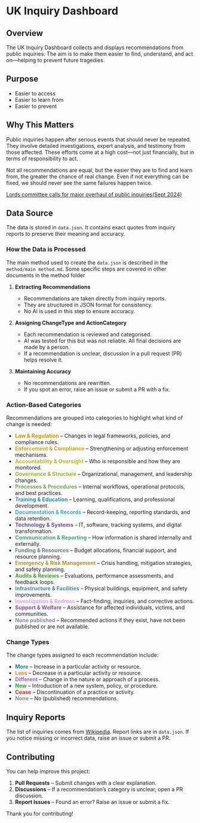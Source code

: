 # UK Inquiry Dashboard

## Overview

The UK Inquiry Dashboard collects and displays recommendations from public inquiries. The aim is to make them easier to find, understand, and act on—helping to prevent future tragedies.

## Purpose

- Easier to access
- Easier to learn from
- Easier to prevent

## Why This Matters

Public inquiries happen after serious events that should never be repeated. They involve detailed investigations, expert analysis, and testimony from those affected. These efforts come at a high cost—not just financially, but in terms of responsibility to act.

Not all recommendations are equal, but the easier they are to find and learn from, the greater the chance of real change. Even if not everything can be fixed, we should never see the same failures happen twice.

[Lords committee calls for major overhaul of public inquiries(Sept 2024)](https://www.parliament.uk/business/lords/media-centre/house-of-lords-media-notices/2024/september-2024/lords-committee-report-on-the-effectiveness-of-statutory-inquiries-to-be-published-next-week/)

## Data Source

The data is stored in `data.json`. It contains exact quotes from inquiry reports to preserve their meaning and accuracy.

### How the Data is Processed

The main method used to create the `data.json` is described in the `method/main method.md`. Some specific steps are covered in other documents in the method folder

1. **Extracting Recommendations**
   - Recommendations are taken directly from inquiry reports.
   - They are structured in JSON format for consistency.
   - No AI is used in this step to ensure accuracy.

2. **Assigning ChangeType and ActionCategory**
   - Each recommendation is reviewed and categorised.
   - AI was tested for this but was not reliable. All final decisions are made by a person.
   - If a recommendation is unclear, discussion in a pull request (PR) helps resolve it.

3. **Maintaining Accuracy**
   - No recommendations are rewritten.
   - If you spot an error, raise an issue or submit a PR with a fix.

### Action-Based Categories

Recommendations are grouped into categories to highlight what kind of change is needed:

- <strong style="color:#CB9608">Law & Regulation</strong> – Changes in legal frameworks, policies, and compliance rules.
- <strong style="color:#c4ab09">Enforcement & Compliance</strong> – Strengthening or adjusting enforcement mechanisms.
- <strong style="color:#bdbf09">Accountability & Oversight</strong> – Who is responsible and how they are monitored.
- <strong style="color:#97b430">Governance & Structure</strong> – Organizational, management, and leadership changes.
- <strong style="color:#70a957">Processes & Procedures</strong> – Internal workflows, operational protocols, and best practices.
- <strong style="color:#2292a4">Training & Education</strong> – Learning, qualifications, and professional development.
- <strong style="color:#4aa4b2">Documentation & Records</strong> – Record-keeping, reporting standards, and data retention.
- <strong style="color:#6F499E">Technology & Systems</strong> – IT, software, tracking systems, and digital transformation.
- <strong style="color:#499e7e">Communication & Reporting</strong> – How information is shared internally and externally.
- <strong style="color:#70797b">Funding & Resources</strong> – Budget allocations, financial support, and resource planning.
- <strong style="color:#ab9826">Emergency & Risk Management</strong> – Crisis handling, mitigation strategies, and safety planning.
- <strong style="color:#47a12f">Audits & Reviews</strong> – Evaluations, performance assessments, and feedback loops.
- <strong style="color:#49899E">Infrastructure & Facilities</strong> – Physical buildings, equipment, and safety improvements.
- <strong style="color:#D3A4EA">Investigation & Redress</strong> – Fact-finding, inquiries, and corrective actions.
- <strong style="color:#93499E">Support & Welfare</strong> – Assistance for affected individuals, victims, and communities.
- <strong style="color:#878c8f">None published</strong> – Recommended actions if they exist, have not been published or are not available.



### Change Types

The change types assigned to each recommendation include:

- <strong style="color:#1f77b4;">More</strong> – Increase in a particular activity or resource.
- <strong style="color:#ff7f0e">Less</strong> – Decrease in a particular activity or resource.
- <strong style="color:#9467bd">Different</strong> – Change in the nature or approach of a process.
- <strong style="color:#2ca02c">New</strong> – Introduction of a new system, policy, or procedure.
- <strong style="color:#d62728">Cease</strong> – Discontinuation of a practice or activity.
- <strong style="color:#878c8f">None</strong> – No (published) recommendations.

## Inquiry Reports

The list of inquiries comes from [Wikipedia](https://en.wikipedia.org/wiki/List_of_public_inquiries_in_the_United_Kingdom). Report links are in `data.json`. If you notice missing or incorrect data, raise an issue or submit a PR.

## Contributing

You can help improve this project:

1. **Pull Requests** – Submit changes with a clear explanation.
2. **Discussions** – If a recommendation’s category is unclear, open a PR discussion.
3. **Report Issues** – Found an error? Raise an issue or submit a fix.

Thank you for contributing!
